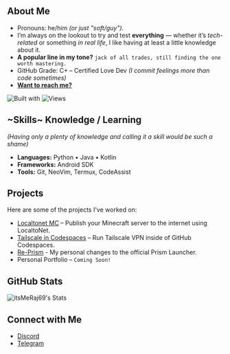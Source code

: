 ## About Me

- Pronouns: he/him *(or just "soft/guy")*.  
- I’m always on the lookout to try and test **everything** — whether it’s *tech-related* or something *in real life*, I like having at least a little knowledge about it.  
- **A popular line in my tone?** `jack of all trades, still finding the one worth mastering.`  
- GitHub Grade: C+ – Certified Love Dev *(I commit feelings more than code sometimes)*  
- [**Want to reach me?**](#connect-with-me)  

![Built with](https://img.shields.io/badge/built%20with-curiosity-d7b89c?style=flat-square)  ![Views](https://img.shields.io/badge/profile%20views-%E2%89%AA%20you%20noticed-c9c19f?style=flat-square)   

## ~Skills~ Knowledge / Learning 
*(Having only a plenty of knowledge and calling it a skill would be such a shame)*  

- **Languages:** Python • Java • Kotlin  
- **Frameworks:** Android SDK  
- **Tools:** Git, NeoVim, Termux, CodeAssist  

## Projects

Here are some of the projects I've worked on:  

- [Localtonet MC](https://github.com/itsMeRaj69/localtonet-mc) – Publish your Minecraft server to the internet using LocaltoNet.  
- [Tailscale in Codespaces](https://github.com/itsMeRaj69/tailscale-codespaces) – Run Tailscale VPN inside of GitHub Codespaces.  
- [Re-Prism](https://github.com/itsMeRaj69/Re-Prism) - My personal changes to the official Prism Launcher.  
- Personal Portfolio – `Coming Soon!`  

## GitHub Stats

![itsMeRaj69's Stats](https://github-readme-stats.vercel.app/api?username=itsMeRaj69&theme=material-palenight&show_icons=true&hide_border=false&count_private=true)  

## Connect with Me

- [Discord](https://discord.com/users/892259622621151252)  
- [Telegram](https://iamraj69.t.me)  
